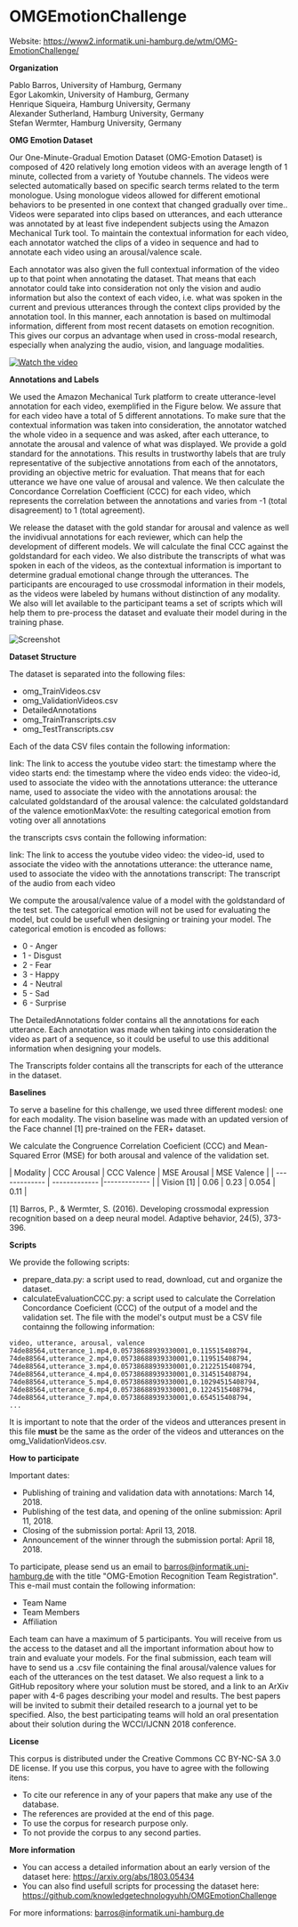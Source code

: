 # OMGEmotionChallenge

Website: https://www2.informatik.uni-hamburg.de/wtm/OMG-EmotionChallenge/

**Organization**

Pablo Barros, University of Hamburg, Germany </br>
Egor Lakomkin, University of Hamburg, Germany </br>
Henrique Siqueira, Hamburg University, Germany </br>
Alexander Sutherland, Hamburg University, Germany </br>
Stefan Wermter, Hamburg University, Germany </br>

**OMG Emotion Dataset** 

Our One-Minute-Gradual Emotion Dataset (OMG-Emotion Dataset) is composed of 420 relatively long emotion videos with an average length of 1 minute, collected from a variety of Youtube channels. The videos were selected automatically based on specific search terms related to the term monologue. Using monologue videos allowed for different emotional behaviors  to be presented in one context that changed gradually over time.. Videos were separated into clips based on utterances, and each utterance was annotated by at least five independent subjects using the Amazon Mechanical Turk tool. To maintain the contextual information for each video, each annotator watched the clips of a video in sequence and had to annotate each video using an arousal/valence scale.

Each annotator was also given the full contextual information of the video up to that point when annotating the dataset. That means that each annotator could take into consideration not only the vision and audio information but also the context of each video, i.e. what was spoken in the current and previous utterances through the context clips provided by the annotation tool. In this manner, each annotation is based on multimodal information, different from most recent datasets on emotion recognition. This gives our corpus an advantage when used in cross-modal research, especially when analyzing the audio, vision, and language modalities.

[![Watch the video](https://www2.informatik.uni-hamburg.de/wtm/OMG-EmotionChallenge/images/challenge_details/video1_cover.png)](https://www2.informatik.uni-hamburg.de/wtm/OMG-EmotionChallenge/images/challenge_details/video_01.mp4)

**Annotations and Labels** 

We used the Amazon Mechanical Turk platform to create utterance-level annotation for each video, exemplified in the Figure below. We assure that for each video have a total of 5 different annotations. To make sure that the contextual information was taken into consideration, the annotator watched the whole video in a sequence and was asked, after each utterance, to annotate the arousal and valence of what was displayed. We provide a gold standard for the annotations. This results in trustworthy labels that are truly representative of the subjective annotations from each of the annotators, providing an objective metric for evaluation. That means that for each utterance we have one value of arousal and valence. We then calculate the Concordance Correlation Coefficient (CCC) for each video, which represents the correlation between the annotations and varies from -1 (total disagreement) to 1 (total agreement).

We release the dataset with the gold standar for arousal and valence as well the invidivual annotations for each reviewer, which can help the development of different models. We will calculate the final CCC against the goldstandard for each video. We also distribute the transcripts of what was spoken in each of the videos, as the contextual information is important to determine gradual emotional change through the utterances. The participants are encouraged to use crossmodal information in their models, as the videos were labeled by humans without distinction of any modality. 
We also will let available to the participant teams a set of scripts which will help them to pre-process the dataset and evaluate their model during in the training phase.

![Screenshot](https://www2.informatik.uni-hamburg.de/wtm/OMG-EmotionChallenge/images/challenge_details/Arousal_and_Valence_Annotation-KT_Long-Term_Emotional_Behavior_Dataset.png)


**Dataset Structure** 

The dataset is separated into the following files:

- omg_TrainVideos.csv
- omg_ValidationVideos.csv
- DetailedAnnotations 
- omg_TrainTranscripts.csv 
- omg_TestTranscripts.csv

Each of the data CSV files contain the following information:


link: The link to access the youtube video
start:  the timestamp where the video starts
end: the timestamp where the video ends
video: the video-id, used to associate the video with the annotations
utterance: the utterance name, used to associate the video with the annotations
arousal: the calculated goldstandard of the arousal
valence: the calculated goldstandard of the valence
emotionMaxVote: the resulting categorical emotion from voting over all annotations

the transcripts csvs contain the following information:

link: The link to access the youtube video
video: the video-id, used to associate the video with the annotations
utterance: the utterance name, used to associate the video with the annotations
transcript: The transcript of the audio from each video

We compute the arousal/valence value of a model with the goldstandard of the test set. The categorical emotion will not be used for evaluating the model, but could be usefull when designing or training your model. The categorical emotion is encoded as follows: 
- 0 -  Anger
- 1 - Disgust 
- 2 - Fear 
- 3 - Happy 
- 4 - Neutral 
- 5 - Sad 
- 6 - Surprise

The DetailedAnnotations folder contains all the annotations for each utterance. Each annotation was made when taking into consideration the video as part of a sequence, so it could be useful to use this additional information when designing your 
models.

The Transcripts folder contains all the transcripts for each of the utterance in the dataset.

**Baselines**

To serve a baseline for this challenge, we used three different modesl: one for each modality. 
The vision baseline was made with an updated version of the Face channel [1] pre-trained on the FER+ dataset.

We calculate the Congruence Correlation Coeficient (CCC) and Mean-Squared Error (MSE) for both arousal and valence of the validation set.

| Modality  | CCC Arousal | CCC Valence | MSE Arousal | MSE Valence | 
| ------------- | ------------- |------------- |
| Vision [1]   | 0.06  | 0.23 | 0.054 | 0.11 |

[1] Barros, P., & Wermter, S. (2016). Developing crossmodal expression recognition based on a deep neural model. Adaptive behavior, 24(5), 373-396.


**Scripts** 

We provide the following scripts:

- prepare_data.py: a script used to read, download, cut and organize the dataset.
- calculateEvaluationCCC.py: a script used to calculate the Correlation Concordance Coeficient (CCC) of the output of a model and the validation set. The file with the model's output must be a CSV file containng the following information: 

```
video, utterance, arousal, valence
74de88564,utterance_1.mp4,0.05738688939330001,0.115515408794,
74de88564,utterance_2.mp4,0.05738688939330001,0.119515408794,
74de88564,utterance_3.mp4,0.05738688939330001,0.2122515408794,
74de88564,utterance_4.mp4,0.05738688939330001,0.314515408794,
74de88564,utterance_5.mp4,0.05738688939330001,0.10294515408794,
74de88564,utterance_6.mp4,0.05738688939330001,0.1224515408794,
74de88564,utterance_7.mp4,0.05738688939330001,0.654515408794,
...

```

It is important to note that the order of the videos and utterances present in this file **must** be the same as the order of the videos and utterances on the  omg_ValidationVideos.csv.

**How to participate**

Important dates: 
- Publishing of training and validation data with annotations: March 14, 2018. 
- Publishing of the test data, and opening of the online submission: April 11, 2018.
- Closing of the submission portal: April 13, 2018. 
- Announcement of the winner through the submission portal: April 18, 2018.


To participate, please send us an email to barros@informatik.uni-hamburg.de with the title "OMG-Emotion Recognition Team Registration". This e-mail must contain the following information: 
- Team Name
- Team Members
- Affiliation

Each team can have a maximum of 5 participants. You will receive from us the access to the dataset and all the important information about how to train and evaluate your models. 
For the final submission, each team will have to send us a .csv file containing the final arousal/valence values for each of the utterances on the test dataset. We also request a link to a GitHub repository where your solution must be stored, and a link to an ArXiv paper with 4-6 pages describing your model and results. The best papers will be invited to submit their detailed research to a journal yet to be specified. Also, the best participating teams will hold an oral presentation about their solution during the WCCI/IJCNN 2018 conference.

**License**

This corpus is distributed under the Creative Commons CC BY-NC-SA 3.0 DE license. If you use this corpus, you have to agree with the following itens:

- To cite our reference in any of your papers that make any use of the database. 
- The references are provided at the end of this page.
- To use the corpus for research purpose only.
- To not provide the corpus to any second parties.


**More information** 

- You can access a detailed information about an early version of the dataset here: https://arxiv.org/abs/1803.05434
- You can also find usefull scripts for processing the dataset here: https://github.com/knowledgetechnologyuhh/OMGEmotionChallenge

For more informations: barros@informatik.uni-hamburg.de
